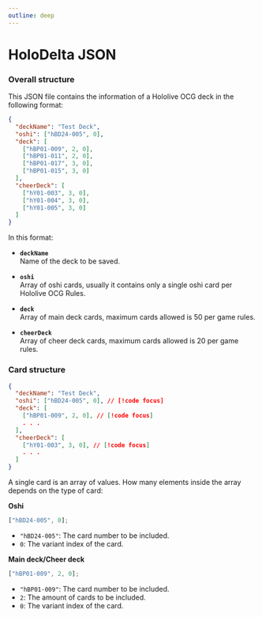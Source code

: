 ```yaml
---
outline: deep
---
```


# HoloDelta JSON

### Overall structure

This JSON file contains the information of a Hololive OCG deck in the following format:

```json
{
  "deckName": "Test Deck",
  "oshi": ["hBD24-005", 0],
  "deck": [
    ["hBP01-009", 2, 0],
    ["hBP01-011", 2, 0],
    ["hBP01-017", 3, 0],
    ["hBP01-015", 3, 0]
  ],
  "cheerDeck": [
    ["hY01-003", 3, 0],
    ["hY01-004", 3, 0],
    ["hY01-005", 3, 0]
  ]
}
```

In this format:

- **`deckName`**  
  Name of the deck to be saved.

- **`oshi`**  
  Array of oshi cards, usually it contains only a single oshi card per Hololive OCG Rules.

- **`deck`**  
  Array of main deck cards, maximum cards allowed is 50 per game rules.

- **`cheerDeck`**  
  Array of cheer deck cards, maximum cards allowed is 20 per game rules.

### Card structure

```json
{
  "deckName": "Test Deck",
  "oshi": ["hBD24-005", 0], // [!code focus]
  "deck": [
    ["hBP01-009", 2, 0], // [!code focus]
    . . .
  ],
  "cheerDeck": [
    ["hY01-003", 3, 0], // [!code focus]
    . . .
  ]
}
```

A single card is an array of values. How many elements inside the array depends on the
type of card:

**Oshi**

```js
["hBD24-005", 0];
```

- `"hBD24-005"`: The card number to be included.
- `0`: The variant index of the card.

**Main deck/Cheer deck**

```js
["hBP01-009", 2, 0];
```

- `"hBP01-009"`: The card number to be included.
- `2`: The amount of cards to be included.
- `0`: The variant index of the card.
